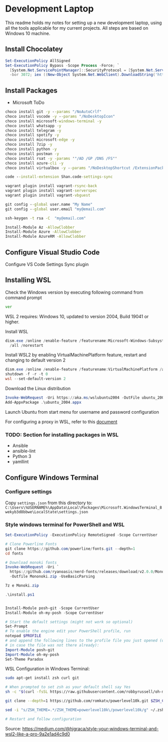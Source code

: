 # Development Laptop

This readme holds my notes for setting up a new development laptop,
using all the tools applicable for my current projects.
All steps are based on Windows 10 machine.

## Install Chocolatey

```powershell
Set-ExecutionPolicy AllSigned
Set-ExecutionPolicy Bypass -Scope Process -Force; `
  [System.Net.ServicePointManager]::SecurityProtocol = [System.Net.ServicePointManager]::SecurityProtocol `
  -bor 3072; iex ((New-Object System.Net.WebClient).DownloadString('https://chocolatey.org/install.ps1'))
```

## Install Packages

* Microsoft ToDo

```cmd
choco install git -y --params "/NoAutoCrlf"
choco install vscode -y --params "/NoDesktopIcon"
choco install microsoft-windows-terminal -y
choco install whatsapp -y
choco install telegram -y
choco install spotify -y
choco install microsoft-edge -y
choco install 7zip -y
choco install python -y
choco install postman -y
choco install rsat -y -params '"/AD /GP /DNS /FS"'
choco install azure-cli -y
choco install virtualbox -y --params "/NoDesktopShortcut /ExtensionPack"

code --install-extension Shan.code-settings-sync

vagrant plugin install vagrant-rsync-back
vagrant plugin install vagrant-serverspec
vagrant plugin install vagrant-vbguest

git config --global user.name "My Name"
git config --global user.email "my@email.com"

ssh-keygen -t rsa -C  "my@email.com"

Install-Module Az -AllowClobber
Install-Module Azure -AllowClobber
Install-Module AzureRM -AllowClobber
```

## Configure Visual Studio Code

Configure VS Code Settings Sync plugin

## Installing WSL

Check the Windows version by executing following command from command prompt

```cmd
ver
```

WSL 2 requires: Windows 10, updated to version 2004, Build 19041 or higher.

Install WSL

```powershell
dism.exe /online /enable-feature /featurename:Microsoft-Windows-Subsystem-Linux `
  /all /norestart
```

Install WSL2 by enabling VirtualMachinePlatform feature, restart and changing to
default version 2

```powershell
dism.exe /online /enable-feature /featurename:VirtualMachinePlatform /all /norestart
shutdown -f -r -t 0
wsl --set-default-version 2
```

Download the Linux distribution

```powershell
Invoke-WebRequest -Uri https://aka.ms/wslubuntu2004 -OutFile ubuntu_2004.appx -UseBasicParsing
Add-AppxPackage .\ubuntu_2004.appx
```

Launch Ubuntu from start menu for username and password configuration

For configuring a proxy in WSL, refer to this [document](cntlm.md)

### TODO: Section for installing packages in WSL

* Ansible
* ansible-lint
* Python 3
* yamllint

## Configure Windows Terminal

### Configure settings

Copy `settings.json` from this directory to:
`C:\Users\%USERNAME%\AppData\Local\Packages\Microsoft.WindowsTerminal_8wekyb3d8bbwe\LocalState\settings.json`

### Style windows terminal for PowerShell and WSL

```powershell
Set-ExecutionPolicy -ExecutionPolicy RemoteSigned -Scope CurrentUser

# Clone Powerline Fonts
git clone https://github.com/powerline/fonts.git --depth=1
cd fonts

# Download monoki fonts
Invoke-WebRequest -Uri `
  https://github.com/ryanoasis/nerd-fonts/releases/download/v2.0.0/Mononoki.zip `
  -Outfile Mononoki.zip -UseBasicParsing

7z e Monoki.zip

.\install.ps1


Install-Module posh-git -Scope CurrentUser
Install-Module oh-my-posh -Scope CurrentUser

# Start the default settings (might not work so optional)
Set-Prompt
# To enable the engine edit your PowerShell profile, run
notepad $PROFILE
# and append the following lines to the profile file you just opened (or created
# in case the file was not there already):
Import-Module posh-git
Import-Module oh-my-posh
Set-Theme Paradox
```

WSL Configuration in Windows Terminal:

```sh
sudo apt-get install zsh curl git

# When prompted to set zsh as your default shell say Yes
sh -c "$(curl -fsSL https://raw.githubusercontent.com/robbyrussell/oh-my-zsh/master/tools/install.sh)"

git clone --depth=1 https://github.com/romkatv/powerlevel10k.git $ZSH_CUSTOM/themes/powerlevel10k

sed -i "s/ZSH_THEME=.*/ZSH_THEME=powerlevel10k\/powerlevel10k/g" ~/.zshrc

# Restart and follow configuration
```

Source: <https://medium.com/@hjgraca/style-your-windows-terminal-and-wsl2-like-a-pro-9a2e1ad4c9d0>

